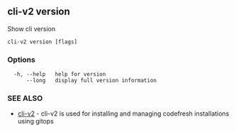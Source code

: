 ## cli-v2 version

Show cli version

```
cli-v2 version [flags]
```

### Options

```
  -h, --help   help for version
      --long   display full version information
```

### SEE ALSO

* [cli-v2](cli-v2.md)	 - cli-v2 is used for installing and managing codefresh installations using gitops

